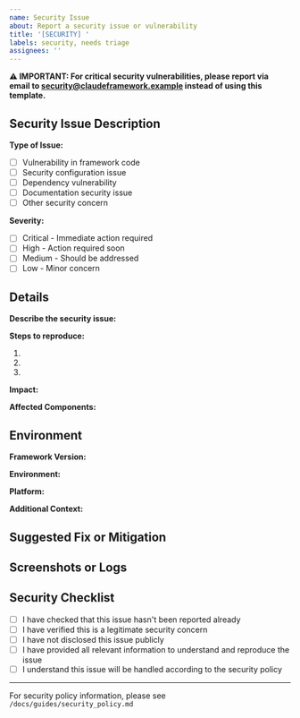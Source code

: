 ```yaml
---
name: Security Issue
about: Report a security issue or vulnerability
title: '[SECURITY] '
labels: security, needs triage
assignees: ''
---
```


**⚠️ IMPORTANT: For critical security vulnerabilities, please report via email to security@claudeframework.example instead of using this template.**

## Security Issue Description

**Type of Issue:**
<!-- Select one by replacing [ ] with [x] -->
- [ ] Vulnerability in framework code
- [ ] Security configuration issue
- [ ] Dependency vulnerability
- [ ] Documentation security issue
- [ ] Other security concern

**Severity:**
<!-- Select one by replacing [ ] with [x] -->
- [ ] Critical - Immediate action required
- [ ] High - Action required soon
- [ ] Medium - Should be addressed
- [ ] Low - Minor concern

## Details

**Describe the security issue:**
<!-- Provide a clear and concise description of the security issue -->

**Steps to reproduce:**
<!-- Include detailed steps to reproduce the issue -->
1. 
2.
3.

**Impact:**
<!-- Describe the potential impact of this security issue -->

**Affected Components:**
<!-- List the components, modules, or files affected -->

## Environment

**Framework Version:**
<!-- e.g., 1.0.0 -->

**Environment:**
<!-- e.g., Development, Production, Test -->

**Platform:**
<!-- e.g., Linux, Windows, macOS -->

**Additional Context:**
<!-- Any other relevant information about the environment -->

## Suggested Fix or Mitigation

<!-- If you have suggestions for how to fix or mitigate this issue, please provide them here -->

## Screenshots or Logs

<!-- If applicable, add screenshots or logs to help explain the problem -->

## Security Checklist

<!-- Select all that apply by replacing [ ] with [x] -->
- [ ] I have checked that this issue hasn't been reported already
- [ ] I have verified this is a legitimate security concern
- [ ] I have not disclosed this issue publicly
- [ ] I have provided all relevant information to understand and reproduce the issue
- [ ] I understand this issue will be handled according to the security policy

---

For security policy information, please see `/docs/guides/security_policy.md`